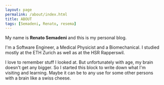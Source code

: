 ```yaml
---
layout: page
permalink: /about/index.html
title: ABOUT
tags: [Semadeni, Renato, resema]
---
```


My name is **Renato Semadeni** and this is my personal blog.  

I'm a Software Engineer, a Medical Physicist and a Biomechanical. I studied mostly at the ETH Zurich as well as at the HSR Rapperswil.

I love to remember stuff I looked at. But unfortunately with age, my brain doesn't get any bigger. So I started this block to write down what I'm visiting and learning. Maybe it can be to any use for some other persons with a brain like a swiss cheese.
